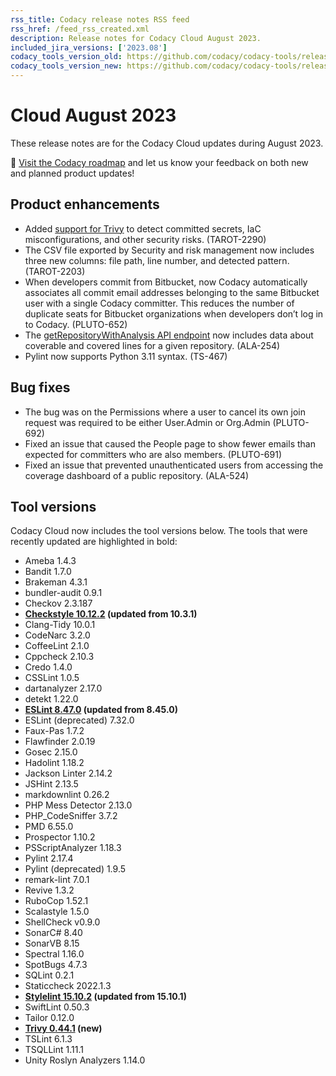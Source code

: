 ```yaml
---
rss_title: Codacy release notes RSS feed
rss_href: /feed_rss_created.xml
description: Release notes for Codacy Cloud August 2023.
included_jira_versions: ['2023.08']
codacy_tools_version_old: https://github.com/codacy/codacy-tools/releases/tag/7.6.39
codacy_tools_version_new: https://github.com/codacy/codacy-tools/releases/tag/7.8.2
---
```


# Cloud August 2023

These release notes are for the Codacy Cloud updates during August 2023.

📢 [Visit the Codacy roadmap](https://roadmap.codacy.com) and <span class="skip-vale">let us know</span> your feedback on both new and planned product updates!

## Product enhancements

-   Added [support for Trivy](../../getting-started/supported-languages-and-tools.md) to detect committed secrets, IaC misconfigurations, and other security risks. (TAROT-2290)
-   The CSV file exported by Security and risk management now includes three new columns: file path, line number, and detected pattern. (TAROT-2203)
-   When developers commit from Bitbucket, now Codacy automatically associates all commit email addresses belonging to the same Bitbucket user with a single Codacy committer. This reduces the number of duplicate seats for Bitbucket organizations when developers don’t log in to Codacy. (PLUTO-652)
-   The [getRepositoryWithAnalysis API endpoint](https://api.codacy.com/api/api-docs#getrepositorywithanalysis) now includes data about coverable and covered lines for a given repository. (ALA-254)
-   Pylint now supports Python 3.11 syntax. (TS-467)

## Bug fixes

-   The bug was on the Permissions where a user to cancel its own join request was required to be either <span class="skip-vale">User.Admin or Org.Admin</span> (PLUTO-692)
-   Fixed an issue that caused the People page to show fewer emails than expected for committers who are also members. (PLUTO-691)
-   Fixed an issue that prevented unauthenticated users from accessing the coverage dashboard of a public repository. (ALA-524)

## Tool versions

Codacy Cloud now includes the tool versions below. The tools that were recently updated are highlighted in bold:

-   Ameba 1.4.3
-   Bandit 1.7.0
-   Brakeman 4.3.1
-   bundler-audit 0.9.1
-   Checkov 2.3.187
-   **[Checkstyle 10.12.2](https://checkstyle.sourceforge.io/releasenotes.html#Release_10.12.2) (updated from 10.3.1)**
-   Clang-Tidy 10.0.1
-   CodeNarc 3.2.0
-   CoffeeLint 2.1.0
-   Cppcheck 2.10.3
-   Credo 1.4.0
-   CSSLint 1.0.5
-   dartanalyzer 2.17.0
-   detekt 1.22.0
-   **[ESLint 8.47.0](https://github.com/eslint/eslint/releases/tag/v8.47.0) (updated from 8.45.0)**
-   ESLint (deprecated) 7.32.0
-   Faux-Pas 1.7.2
-   Flawfinder 2.0.19
-   Gosec 2.15.0
-   Hadolint 1.18.2
-   Jackson Linter 2.14.2
-   JSHint 2.13.5
-   markdownlint 0.26.2
-   PHP Mess Detector 2.13.0
-   PHP_CodeSniffer 3.7.2
-   PMD 6.55.0
-   Prospector 1.10.2
-   PSScriptAnalyzer 1.18.3
-   Pylint 2.17.4
-   Pylint (deprecated) 1.9.5
-   remark-lint 7.0.1
-   Revive 1.3.2
-   RuboCop 1.52.1
-   Scalastyle 1.5.0
-   ShellCheck v0.9.0
-   SonarC# 8.40
-   SonarVB 8.15
-   Spectral 1.16.0
-   SpotBugs 4.7.3
-   SQLint 0.2.1
-   Staticcheck 2022.1.3
-   **[Stylelint 15.10.2](https://github.com/stylelint/stylelint/releases/tag/15.10.2) (updated from 15.10.1)**
-   SwiftLint 0.50.3
-   Tailor 0.12.0
-   **[Trivy 0.44.1](https://github.com/aquasecurity/trivy/releases/tag/v0.44.1) (new)**
-   TSLint 6.1.3
-   TSQLLint 1.11.1
-   Unity Roslyn Analyzers 1.14.0
